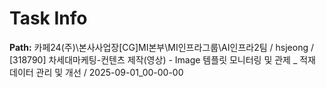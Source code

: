# Task Info

**Path:** 카페24(주)\본사사업장\[CG]MI본부\MI인프라그룹\AI인프라2팀 / hsjeong / [318790] 차세대마케팅-컨텐츠 제작(영상) - Image 템플릿 모니터링 및 관제 _ 적재 데이터 관리 및 개선 / 2025-09-01_00-00-00

